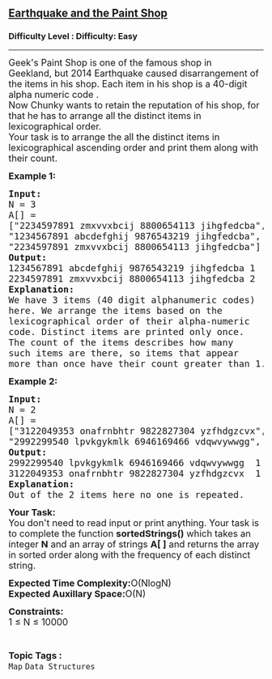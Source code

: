 <h2><a href="https://www.geeksforgeeks.org/problems/earthquake-and-the-paint-shop4518/1?page=1&status=unsolved&sortBy=accuracy">Earthquake and the Paint Shop</a></h2><h3>Difficulty Level : Difficulty: Easy</h3><hr><div class="problems_problem_content__Xm_eO"><p><span style="font-size:18px">Geek's&nbsp;Paint Shop is one of the famous shop in Geekland,&nbsp;but 2014 Earthquake caused disarrangement of the items in his shop. Each item in his shop is a 40-digit alpha numeric code .<br>
Now Chunky wants to retain the reputation of his shop, for that he has to arrange all the distinct items in lexicographical order.<br>
Your task is to arrange the all the distinct items in lexicographical ascending order and print them along with their count.</span></p>

<p><span style="font-size:18px"><strong>Example 1:</strong></span></p>

<pre><span style="font-size:18px"><strong>Input:</strong>
N = 3
A[] =
["2234597891 zmxvvxbcij 8800654113 jihgfedcba",
"1234567891 abcdefghij 9876543219 jihgfedcba",
"2234597891 zmxvvxbcij 8800654113 jihgfedcba"]
<strong>Output:</strong>
1234567891 abcdefghij 9876543219 jihgfedcba 1
2234597891 zmxvvxbcij 8800654113 jihgfedcba 2
<strong>Explanation:</strong>
We have 3 items (40 digit alphanumeric codes) 
here. We arrange the items based on the 
lexicographical order of their alpha-numeric 
code. Distinct items are printed only once. 
The count of the items describes how many 
such items are there, so items that appear 
more than once have their count greater than 1.</span></pre>

<p><span style="font-size:18px"><strong>Example 2:</strong></span></p>

<pre><span style="font-size:18px"><strong>Input:</strong>
N = 2
A[] =
["3122049353 onafrnbhtr 9822827304 yzfhdgzcvx", 
"2992299540 lpvkgykmlk 6946169466 vdqwvywwgg", 
<strong>Output:</strong>
2992299540 lpvkgykmlk 6946169466 vdqwvywwgg  1
3122049353 onafrnbhtr 9822827304 yzfhdgzcvx  1
<strong>Explanation:</strong>
Out of the 2 items here no one is repeated.</span></pre>

<p><span style="font-size:18px"><strong>Your Task:</strong><br>
You don't need to read input or print anything. Your task is to complete the function <strong>sortedStrings()</strong> which takes an integer <strong>N</strong> and an array of strings <strong>A[ ]</strong> and returns the array in sorted order along with the frequency&nbsp;of each distinct string.</span></p>

<p><span style="font-size:18px"><strong>Expected Time Complexity:</strong>O(NlogN)<br>
<strong>Expected Auxillary Space:</strong>O(N)</span></p>

<p><span style="font-size:18px"><strong>Constraints:</strong><br>
1 ≤ N ≤ 10000</span></p>
</div><br><p><span style=font-size:18px><strong>Topic Tags : </strong><br><code>Map</code>&nbsp;<code>Data Structures</code>&nbsp;